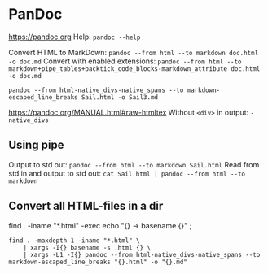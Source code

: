# PanDoc
https://pandoc.org
Help: `pandoc --help`

Convert HTML to MarkDown: `pandoc --from html --to markdown doc.html -o doc.md`
Convert with enabled extensions: `pandoc --from html --to markdown+pipe_tables+backtick_code_blocks-markdown_attribute doc.html -o doc.md`


`pandoc --from html-native_divs-native_spans --to markdown-escaped_line_breaks Sail.html -o Sail3.md`

https://pandoc.org/MANUAL.html#raw-htmltex
Without `<div>` in output: `-native_divs`



## Using pipe
Output to std out:
`pandoc --from html --to markdown Sail.html`
Read from std in and output to std out:
`cat Sail.html | pandoc --from html --to markdown`

## Convert all HTML-files in a dir
find . -iname "*.html" -exec echo "{} -> basename {}" \;
```
find . -maxdepth 1 -iname "*.html" \
	| xargs -I{} basename -s .html {} \
	| xargs -L1 -I{} pandoc --from html-native_divs-native_spans --to markdown-escaped_line_breaks "{}.html" -o "{}.md"
```